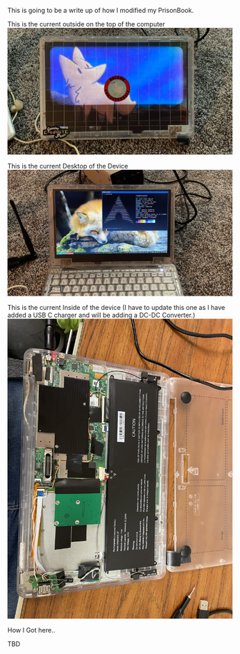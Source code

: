 This is going to be a write up of how I modified my PrisonBook. 


This is the current outside on the top of the computer
![Current Outside](/Writeups/IanL/images/Final1.jpg)

This is the current Desktop of the Device
![Current Software](/Writeups/IanL/images/Final2.jpg)

This is the current Inside of the device (I have to update this one as I have added a USB C charger and will be adding a DC-DC Converter.)
![Current Software](/Writeups/IanL/images/Final3.jpg)

How I Got here.. 

TBD